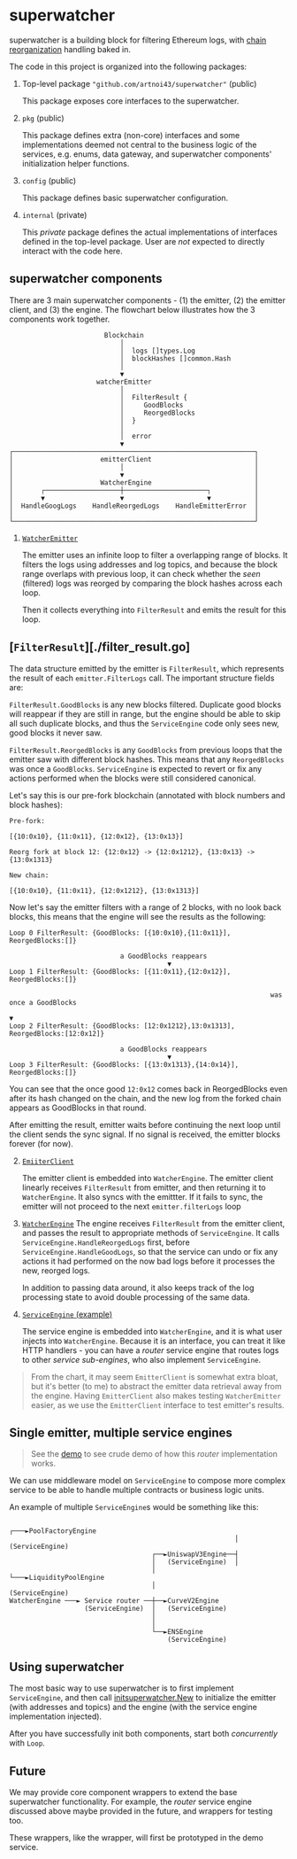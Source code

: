 # superwatcher

superwatcher is a building block for filtering Ethereum logs,
with [chain reorganization](https://www.alchemy.com/overviews/what-is-a-reorg) handling baked in.

The code in this project is organized into the following packages:

1. Top-level package `"github.com/artnoi43/superwatcher"` (public)

   This package exposes core interfaces to the superwatcher.

2. `pkg` (public)

   This package defines extra (non-core) interfaces and some implementations
   deemed not central to the business logic of the services, e.g. enums, data gateway,
   and superwatcher components' initialization helper functions.

3. `config` (public)

   This package defines basic superwatcher configuration.

4. `internal` (private)

   This _private_ package defines the actual implementations of interfaces defined in
   the top-level package. User are _not_ expected to directly interact with the code here.

## superwatcher components

There are 3 main superwatcher components - (1) the emitter, (2) the emitter client,
and (3) the engine. The flowchart below illustrates how the 3 components work together.

                            Blockchain
                                │
                                │  logs []types.Log
                                │  blockHashes []common.Hash
                                │
                                ▼
                          watcherEmitter
                                │
                                │  FilterResult {
                                │     GoodBlocks
                                │     ReorgedBlocks
                                │  }
                                │
                                │  error
                                ▼
    ┌─────────────────────────────────────────────────────────────┐
    │                      emitterClient                          │
    │                           │                                 │
    │                           ▼                                 │
    │                      WatcherEngine                          │
    │       ┌───────────────────┼─────────────────────┐           │
    │       ▼                   ▼                     ▼           │
    │  HandleGoogLogs    HandleReorgedLogs    HandleEmitterError  │
    │                                                             │
    └─────────────────────────────────────────────────────────────┘

1. [`WatcherEmitter`](./internal/emitter/)

   The emitter uses an infinite loop to filter a overlapping range of blocks.
   It filters the logs using addresses and log topics, and because the block range
   overlaps with previous loop, it can check whether the _seen_ (filtered) logs was
   reorged by comparing the block hashes across each loop.

   Then it collects everything into `FilterResult` and emits the result for this loop.

## [`FilterResult`][./filter_result.go]

The data structure emitted by the emitter is `FilterResult`, which represents the result
of each `emitter.FilterLogs` call. The important structure fields are:

`FilterResult.GoodBlocks` is any new blocks filtered. Duplicate good blocks will reappear if they are still in range,
but the engine should be able to skip all such duplicate blocks, and thus the `ServiceEngine` code only sees new,
good blocks it never saw.

`FilterResult.ReorgedBlocks` is any `GoodBlocks` from previous loops that the emitter saw with different block hashes.
This means that any `ReorgedBlocks` was once a `GoodBlocks`. `ServiceEngine` is expected to revert or fix any actions
performed when the blocks were still considered canonical.

Let's say this is our pre-fork blockchain (annotated with block numbers and block hashes):

```
Pre-fork:

[{10:0x10}, {11:0x11}, {12:0x12}, {13:0x13}]

Reorg fork at block 12: {12:0x12} -> {12:0x1212}, {13:0x13} -> {13:0x1313}

New chain:

[{10:0x10}, {11:0x11}, {12:0x1212}, {13:0x1313}]
```

Now let's say the emitter filters with a range of 2 blocks, with no look back blocks, this means that the engine will
see the results as the following:

```
Loop 0 FilterResult: {GoodBlocks: [{10:0x10},{11:0x11}], ReorgedBlocks:[]}

                            a GoodBlocks reappears
                                        ▼
Loop 1 FilterResult: {GoodBlocks: [{11:0x11},{12:0x12}], ReorgedBlocks:[]}

                                                                  was once a GoodBlocks
                                                                            ▼
Loop 2 FilterResult: {GoodBlocks: [12:0x1212},13:0x1313], ReorgedBlocks:[12:0x12]}

                            a GoodBlocks reappears
                                        ▼
Loop 3 FilterResult: {GoodBlocks: [{13:0x1313},{14:0x14}], ReorgedBlocks:[]}
```

You can see that the once good `12:0x12` comes back in ReorgedBlocks even after its hash changed on the chain, and
the new log from the forked chain appears as GoodBlocks in that round.

After emitting the result, emitter waits before continuing the next loop until the client sends the sync signal.
If no signal is received, the emitter blocks forever (for now).

2. [`EmiiterClient`](./internal/emitterclient/)

   The emitter client is embedded into `WatcherEngine`. The emitter client linearly receives `FilterResult`
   from emitter, and then returning it to `WatcherEngine`. It also syncs with the emittter. If it fails to sync,
   the emitter will not proceed to the next `emitter.filterLogs` loop

3. [`WatcherEngine`](./internal/engine/)
   The engine receives `FilterResult` from the emitter client, and passes the result to appropriate methods of `ServiceEngine`.
   It calls `ServiceEngine.HandleReorgedLogs` first, before `ServiceEngine.HandleGoodLogs`, so that the service can undo or fix
   any actions it had performed on the now bad logs before it processes the new, reorged logs.

   In addition to passing data around, it also keeps track of the log processing state to avoid double processing of the same data.

4. [`ServiceEngine` (example)](./superwatcher-demo/internal/subengines/uniswapv3factoryengine/)

   The service engine is embedded into `WatcherEngine`, and it is what user injects into `WatcherEngine`. Because it is an interface, you can treat it like HTTP handlers - you can have a _router_ service engine that routes logs to other _service sub-engines_, who also implement `ServiceEngine`.

> From the chart, it may seem `EmitterClient` is somewhat extra bloat, but
> it's better (to me) to abstract the emitter data retrieval away from the engine.
> Having `EmitterClient` also makes testing `WatcherEmitter` easier, as we use the `EmitterClient`
> interface to test emitter's results.

## Single emitter, multiple service engines

> See the [demo](./superwatcher-demo/) to see crude demo of how this _router_ implementation works.

We can use middleware model on `ServiceEngine` to compose more complex service to be able to handle
multiple contracts or business logic units.

An example of multiple `ServiceEngine`s would be something like this:

                                                             ┌───►PoolFactoryEngine
                                                             │    (ServiceEngine)
                                        ┌──►UniswapV3Engine──┤
                                        │   (ServiceEngine)  │
                                        │                    └───►LiquidityPoolEngine
                                        │                         (ServiceEngine)
    WatcherEngine ───► Service router ──┼──►CurveV2Engine
                       (ServiceEngine)  │   (ServiceEngine)
                                        │
                                        │
                                        └──►ENSEngine
                                            (ServiceEngine)

## Using superwatcher

The most basic way to use superwatcher is to first implement `ServiceEngine`,
and then call [initsuperwatcher.New](./pkg/initsuperwatcher/initsuperwatcher.go) to
initialize the emitter (with addresses and topics) and the engine (with the service
engine implementation injected).

After you have successfully init both components, start both _concurrently_ with `Loop`.

## Future

We may provide core component wrappers to extend the base superwatcher functionality.
For example, the _router_ service engine discussed above maybe provided in the future,
and wrappers for testing too.

These wrappers, like the wrapper, will first be prototyped in the demo service.
